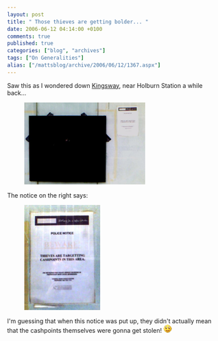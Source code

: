 ```yaml
---
layout: post
title: " Those thieves are getting bolder... "
date: 2006-06-12 04:14:00 +0100
comments: true
published: true
categories: ["blog", "archives"]
tags: ["On Generalities"]
alias: ["/mattsblog/archive/2006/06/12/1367.aspx"]
---
```

<!-- more -->

<P>Saw this as I wondered down <A href="http://maps.google.co.uk/maps?f=q&amp;hl=en&amp;q=kingsway,+Westminster,+Greater+London,+WC2&amp;ll=51.514244,-0.118167&amp;spn=0.008907,0.035534&amp;om=1">Kingsway</A>, near Holburn Station a while back...</P>
<figure>
  <IMG height=191 src="/images/atm_stolen.jpg" width=282>
</figure>
<P>The notice on the right says:</P>
<figure>
   <IMG height=245 src="/images/atm_stolen_notice.jpg" width=177>
</figure>
<P>I'm guessing that when this notice was put up, they didn't actually mean that the cashpoints themselves were gonna get stolen! <IMG alt=":)" class="emoticon" src="/images/emotions/emotion-1.gif" border=0></P>
